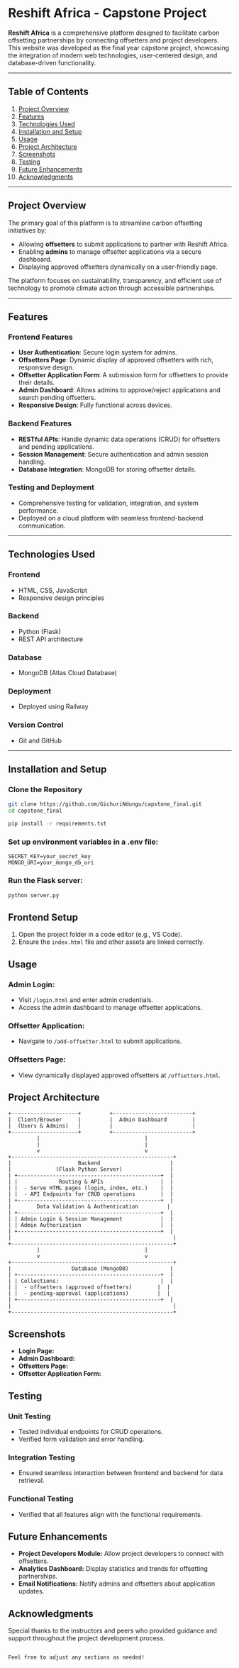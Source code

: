 # Reshift Africa - Capstone Project

**Reshift Africa** is a comprehensive platform designed to facilitate carbon offsetting partnerships by connecting offsetters and project developers. This website was developed as the final year capstone project, showcasing the integration of modern web technologies, user-centered design, and database-driven functionality.

---

## Table of Contents

1. [Project Overview](#project-overview)
2. [Features](#features)
3. [Technologies Used](#technologies-used)
4. [Installation and Setup](#installation-and-setup)
5. [Usage](#usage)
6. [Project Architecture](#project-architecture)
7. [Screenshots](#screenshots)
8. [Testing](#testing)
9. [Future Enhancements](#future-enhancements)
10. [Acknowledgments](#acknowledgments)

---

## Project Overview

The primary goal of this platform is to streamline carbon offsetting initiatives by:
- Allowing **offsetters** to submit applications to partner with Reshift Africa.
- Enabling **admins** to manage offsetter applications via a secure dashboard.
- Displaying approved offsetters dynamically on a user-friendly page.

The platform focuses on sustainability, transparency, and efficient use of technology to promote climate action through accessible partnerships.

---

## Features

### **Frontend Features**
- **User Authentication**: Secure login system for admins.
- **Offsetters Page**: Dynamic display of approved offsetters with rich, responsive design.
- **Offsetter Application Form**: A submission form for offsetters to provide their details.
- **Admin Dashboard**: Allows admins to approve/reject applications and search pending offsetters.
- **Responsive Design**: Fully functional across devices.

### **Backend Features**
- **RESTful APIs**: Handle dynamic data operations (CRUD) for offsetters and pending applications.
- **Session Management**: Secure authentication and admin session handling.
- **Database Integration**: MongoDB for storing offsetter details.

### **Testing and Deployment**
- Comprehensive testing for validation, integration, and system performance.
- Deployed on a cloud platform with seamless frontend-backend communication.

---

## Technologies Used

### **Frontend**
- HTML, CSS, JavaScript
- Responsive design principles

### **Backend**
- Python (Flask)
- REST API architecture

### **Database**
- MongoDB (Atlas Cloud Database)

### **Deployment**
- Deployed using Railway

### **Version Control**
- Git and GitHub

---

## Installation and Setup

### **Clone the Repository**
```bash
git clone https://github.com/GichuriNdungu/capstone_final.git
cd capstone_final
```


```bash
pip install -r requirements.txt
```

### Set up environment variables in a .env file:
```plaintext
SECRET_KEY=your_secret_key
MONGO_URI=your_mongo_db_uri
```

### Run the Flask server:
```bash
python server.py
```

## Frontend Setup
1. Open the project folder in a code editor (e.g., VS Code).
2. Ensure the `index.html` file and other assets are linked correctly.

## Usage

### Admin Login:
- Visit `/login.html` and enter admin credentials.
- Access the admin dashboard to manage offsetter applications.

### Offsetter Application:
- Navigate to `/add-offsetter.html` to submit applications.

### Offsetters Page:
- View dynamically displayed approved offsetters at `/offsetters.html`.

## Project Architecture
```plaintext
+---------------------+         +-------------------------+
|  Client/Browser     |         |  Admin Dashboard        |
|  (Users & Admins)   |         |                         |
+---------------------+         +-------------------------+
         |                                 |
         |                                 |
         v                                 v
+---------------------------------------------------+
|                     Backend                      |
|              (Flask Python Server)               |
| +---------------------------------------------+  |
| |             Routing & APIs                  |  |
| |  - Serve HTML pages (login, index, etc.)    |  |
| |  - API Endpoints for CRUD operations        |  |
| +---------------------------------------------+  |
|        Data Validation & Authentication         |
| +---------------------------------------------+  |
| | Admin Login & Session Management            |  |
| | Admin Authorization                         |  |
| +---------------------------------------------+  |
|                                                   |
+---------------------------------------------------+
         |                                 |
         v                                 v
+---------------------------------------------------+
|                   Database (MongoDB)             |
| +---------------------------------------------+  |
| | Collections:                                |  |
| |  - offsetters (approved offsetters)        |  |
| |  - pending-approval (applications)         |  |
| +---------------------------------------------+  |
|                                                   |
+---------------------------------------------------+
```

## Screenshots
- **Login Page:**
- **Admin Dashboard:**
- **Offsetters Page:**
- **Offsetter Application Form:**

## Testing

### Unit Testing
- Tested individual endpoints for CRUD operations.
- Verified form validation and error handling.

### Integration Testing
- Ensured seamless interaction between frontend and backend for data retrieval.

### Functional Testing
- Verified that all features align with the functional requirements.

## Future Enhancements
- **Project Developers Module:** Allow project developers to connect with offsetters.
- **Analytics Dashboard:** Display statistics and trends for offsetting partnerships.
- **Email Notifications:** Notify admins and offsetters about application updates.

## Acknowledgments
Special thanks to the instructors and peers who provided guidance and support throughout the project development process.
```

Feel free to adjust any sections as needed!